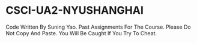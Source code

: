 # CSCI-UA2-NYUSHANGHAI

Code Written By Suning Yao.
Past Assignments For The Course. Please Do Not Copy And Paste. You Will Be Caught If You Try To Cheat.
